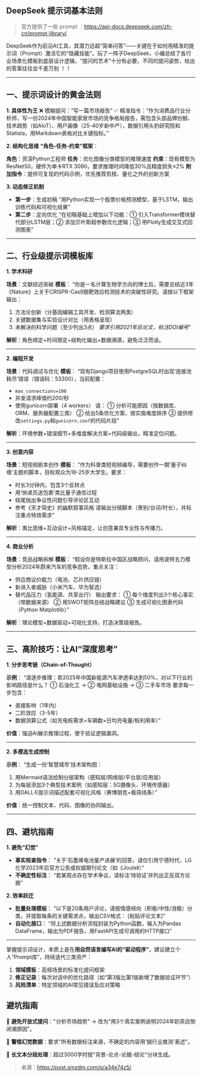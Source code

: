 ## DeepSeek 提示词基本法则
> 官方提供了一些 prompt ：https://api-docs.deepseek.com/zh-cn/prompt-library/



DeepSeek作为前沿AI工具，其潜力远超“简单问答”——关键在于如何用精准的提示词（Prompt）激活它的“隐藏技能”。玩了一阵子DeepSeek，小编总结了各行业场景化模板到底层设计逻辑，“提问的艺术”十分有必要，不同的提问姿势，给出的答案往往会千差万别 ！！

------

## 一、提示词设计的黄金法则

**1. 具体性为王**
❌ 模糊提问：“写一篇市场报告”
✅ 精准指令：“作为消费品行业分析师，写一份2024年中国智能家居市场的竞争格局报告，需包含头部品牌份额、技术趋势（如AIoT）、用户画像（25-40岁新中产），数据引用头豹研究院和Statista，用Markdown表格对比关键指标。”



**2. 结构化思维**
**“角色-任务-约束”框架**：

**角色**：资深Python工程师
**任务**：优化图像分类模型的推理速度
**约束**：现有模型为ResNet50，硬件为单卡RTX 3090，要求推理时间降低30%且精度损失≤2%
**附加指令**：提供可复现的代码示例，优先推荐剪枝、量化之外的创新方案

**3. 动态修正机制**

- **第一步**：生成初稿
  “用Python实现一个股票价格预测模型，基于LSTM，输出训练代码和可视化结果”
- **第二步**：定向优化
  “在初稿基础上增加以下功能：① 引入Transformer模块替代部分LSTM层；② 添加贝叶斯超参数优化逻辑；③ 用Plotly生成交互式回测图表”

------

## 二、行业级提示词模板库

**1. 学术科研**

**场景**：文献综述突破
**模板**：
“你是一名计算生物学方向的博士后，需要总结近3年《Nature》上关于CRISPR-Cas9脱靶效应检测技术的突破性研究。请按以下框架输出：

1. 方法论创新（分基因编辑工具开发、检测算法两类）
2. 关键数据集与实验设计对比（用表格呈现）
3. 未解决的科学问题（至少列出3点）
   *要求引用2021年后论文，标注DOI编号*”

**解析**：角色绑定+时间限定+结构化输出+数据溯源，避免泛泛而谈。

------

**2. 编程开发**

**场景**：代码调试与优化
**模板**：
“现有Django项目使用PostgreSQL时出现‘连接池耗尽’错误（错误码：53300），当前配置：

- `max_connections=100`
- 并发请求峰值约200/秒
- 使用gunicorn部署（4 workers）
  请：
  ① 分析可能原因（按数据库、ORM、服务器配置三类）
  ② 给出5条优化方案，按实施难度排序
  ③ 提供修改`settings.py`和`gunicorn.conf`的代码片段”

**解析**：环境参数+错误细节+多维度解决方案+代码级输出，精准定位问题。

------

**3. 创意内容**

**场景**：短视频剧本创作
**模板**：
“作为科普类短视频编导，需要创作一期‘量子纠缠’主题的脚本，目标观众为18-25岁大学生。要求：

- 时长3分钟内，包含3个反转点
- 用‘快递员送包裹’类比量子通信过程
- 结尾抛出争议性问题引导评论区互动
- 参考《天才简史》的幽默叙事风格
  请输出分镜脚本（景别/台词/时长），并标注重点特效需求”

**解析**：类比思维+互动设计+风格锚定，让创意兼具专业性与传播力。

------

**4. 商业分析**

**场景**：竞品战略拆解
**模板**：
“假设你是特斯拉中国区战略顾问，请用波特五力模型分析2024年蔚来汽车的竞争态势，重点关注：

- 供应商议价能力（电池、芯片供应链）
- 新进入者威胁（小米汽车、华为智选）
- 替代品压力（氢能源、共享出行）
  输出要求：
  ① 每个维度列出3个核心事实（带数据来源）
  ② 用SWOT矩阵总结战略建议
  ③ 生成可视化图表代码（Python Matplotlib）”

**解析**：理论模型+数据驱动+可视化支持，打造决策级报告。

------

## 三、高阶技巧：让AI“深度思考”

**1. 分步思考链（Chain-of-Thought）**

**示例**：
“请逐步推理：若2025年中国新能源汽车渗透率达到50%，对以下行业的影响路径是什么？
① 石油化工 → ② 电网基础设施 → ③ 二手车市场
要求每一步包含：

- 直接影响（1年内）
- 二阶效应（3-5年）
- 数据测算公式（如充电桩需求=车辆数×日均充电量/桩利用率）”

**价值**：强迫AI展示推理过程，便于验证逻辑漏洞。

------

**2. 多模态生成控制**

**示例**：
“生成一份‘智慧城市’技术架构图：

1. 用Mermaid语法绘制分层架构（感知层/网络层/平台层/应用层）
2. 为每层添加3个典型技术案例（如感知层：5G摄像头、环境传感器）
3. 用DALL·E提示词描述配套可视化风格（赛博朋克+极简线条）”

**价值**：统一控制文本、代码、图像的协同输出。

------

## 四、避坑指南

**1. 避免“幻觉”**

- **事实核查指令**：
  “关于‘石墨烯电池量产进展’的回答，请仅引用宁德时代、LG化学2023年后官方公告或权威期刊论文（如《Joule》）”
- **不确定性标注**：
  “若某观点存在学术争议，请标注‘待验证’并列出正反双方论据”

**2. 效率跃迁**

- **批量处理模板**：
  “以下是20条用户评论，请按情感倾向（积极/中性/消极）分类，并提取每条的关键需求点，输出CSV格式：
  [粘贴评论文本]”
- **自动化接口**：
  “将上述数据分析流程封装为Python函数，输入为Pandas DataFrame，输出为PDF报告，用FastAPI生成可调用的HTTP接口”

------

掌握提示词设计，本质上是在**用自然语言编写AI的“驱动程序”**。建议建立个人“Prompt库”，持续迭代三类资产：

1. **领域模板**：高频场景的标准化提问框架
2. **修正记录**：每次对话中的优化路径（如“第3版比第1版新增了数据验证环节”）
3. **风险清单**：特定领域的AI常见错误及应对策略

## 避坑指南

🚫 **避免开放式提问**："分析市场趋势" → 改为"用3个真实案例说明2024年奶茶店倒闭潮原因"。

🚫 **警惕幻觉数据**：要求"所有数据标注来源，不确定的内容用'据行业推测'表述"。

🚫 **长文本分段处理**：超过3000字时按"背景-论点-论据-结论"分块生成。



> 来源：https://post.smzdm.com/p/a34e74z5/
